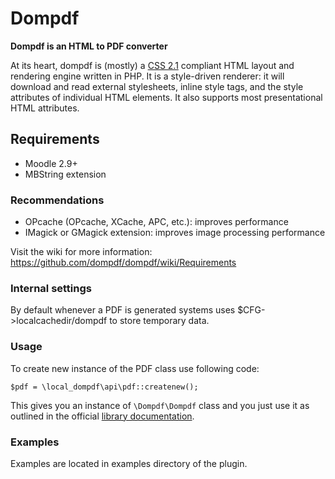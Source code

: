Dompdf
======

**Dompdf is an HTML to PDF converter**

At its heart, dompdf is (mostly) a [CSS 2.1](http://www.w3.org/TR/CSS2/) compliant
HTML layout and rendering engine written in PHP. It is a style-driven renderer:
it will download and read external stylesheets, inline style tags, and the style
attributes of individual HTML elements. It also supports most presentational
HTML attributes.

## Requirements

 * Moodle 2.9+
 * MBString extension

### Recommendations

 * OPcache (OPcache, XCache, APC, etc.): improves performance
 * IMagick or GMagick extension: improves image processing performance

Visit the wiki for more information:
https://github.com/dompdf/dompdf/wiki/Requirements

### Internal settings

By default whenever a PDF is generated systems uses $CFG->localcachedir/dompdf to store temporary data.

### Usage

To create new instance of the PDF class use following code:

    $pdf = \local_dompdf\api\pdf::createnew();

This gives you an instance of `\Dompdf\Dompdf` class and you just use it as outlined in the 
official [library documentation](https://github.com/dompdf/dompdf/wiki).

### Examples

Examples are located in examples directory of the plugin.


